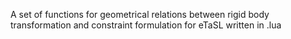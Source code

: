 A set of functions for geometrical relations between rigid body transformation and constraint formulation for eTaSL written in .lua

